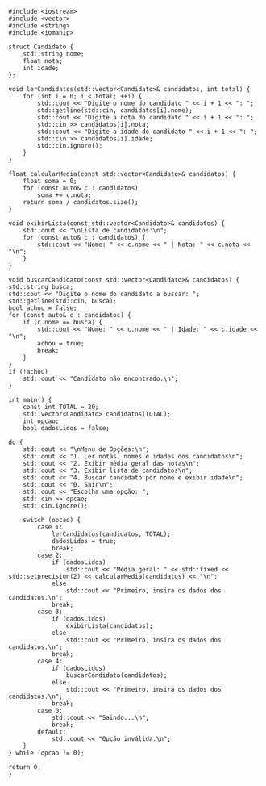     #include <iostream>
    #include <vector>
    #include <string>
    #include <iomanip>
    
    struct Candidato {
        std::string nome;
        float nota;
        int idade;
    };
    
    void lerCandidatos(std::vector<Candidato>& candidatos, int total) {
        for (int i = 0; i < total; ++i) {
            std::cout << "Digite o nome do candidato " << i + 1 << ": ";
            std::getline(std::cin, candidatos[i].nome);
            std::cout << "Digite a nota do candidato " << i + 1 << ": ";
            std::cin >> candidatos[i].nota;
            std::cout << "Digite a idade do candidato " << i + 1 << ": ";
            std::cin >> candidatos[i].idade;
            std::cin.ignore(); 
        }
    }
    
    float calcularMedia(const std::vector<Candidato>& candidatos) {
        float soma = 0;
        for (const auto& c : candidatos)
            soma += c.nota;
        return soma / candidatos.size();
    }
    
    void exibirLista(const std::vector<Candidato>& candidatos) {
        std::cout << "\nLista de candidatos:\n";
        for (const auto& c : candidatos) {
            std::cout << "Nome: " << c.nome << " | Nota: " << c.nota << "\n";
        }
    }
    
    void buscarCandidato(const std::vector<Candidato>& candidatos) {
    std::string busca;
    std::cout << "Digite o nome do candidato a buscar: ";
    std::getline(std::cin, busca);
    bool achou = false;
    for (const auto& c : candidatos) {
        if (c.nome == busca) {
            std::cout << "Nome: " << c.nome << " | Idade: " << c.idade << "\n";
            achou = true;
            break;
        }
    }
    if (!achou)
        std::cout << "Candidato não encontrado.\n";
    }
    
    int main() {
        const int TOTAL = 20;
        std::vector<Candidato> candidatos(TOTAL);
        int opcao;
        bool dadosLidos = false;

    do {
        std::cout << "\nMenu de Opções:\n";
        std::cout << "1. Ler notas, nomes e idades dos candidatos\n";
        std::cout << "2. Exibir média geral das notas\n";
        std::cout << "3. Exibir lista de candidatos\n";
        std::cout << "4. Buscar candidato por nome e exibir idade\n";
        std::cout << "0. Sair\n";
        std::cout << "Escolha uma opção: ";
        std::cin >> opcao;
        std::cin.ignore(); 

        switch (opcao) {
            case 1:
                lerCandidatos(candidatos, TOTAL);
                dadosLidos = true;
                break;
            case 2:
                if (dadosLidos)
                    std::cout << "Média geral: " << std::fixed << std::setprecision(2) << calcularMedia(candidatos) << "\n";
                else
                    std::cout << "Primeiro, insira os dados dos candidatos.\n";
                break;
            case 3:
                if (dadosLidos)
                    exibirLista(candidatos);
                else
                    std::cout << "Primeiro, insira os dados dos candidatos.\n";
                break;
            case 4:
                if (dadosLidos)
                    buscarCandidato(candidatos);
                else
                    std::cout << "Primeiro, insira os dados dos candidatos.\n";
                break;
            case 0:
                std::cout << "Saindo...\n";
                break;
            default:
                std::cout << "Opção inválida.\n";
        }
    } while (opcao != 0);

    return 0;
    }  
